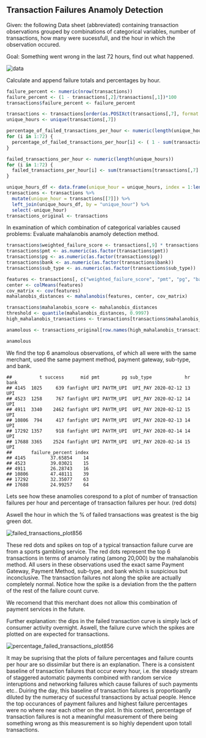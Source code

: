 

## Transaction Failures Anamoly Detection
Given: the following Data sheet (abbreviated) containing transaction observations grouped by combinations of categorical variables, number of transactions, how many were sucessfull, and the hour in which the observation occured.

Goal: Something went wrong in the last 72 hours, find out what happened. 

![data](https://github.com/user-attachments/assets/3367830e-ba1f-490e-8db1-e219e7a87075)


Calculate and append failure totals and percentages by hour.


``` r
failure_percent <- numeric(nrow(transactions))
failure_percent <- (1 - transactions[,2]/transactions[,1])*100
transactions$failure_percent <- failure_percent

transactions <- transactions[order(as.POSIXct(transactions[,7], format = "%Y-%m-%d %H")),]
unique_hours <- unique(transactions[,7])

percentage_of_failed_transactions_per_hour <- numeric(length(unique_hours))
for (i in 1:72) {
  percentage_of_failed_transactions_per_hour[i] <- ( 1 - sum(transactions[transactions[,7] == unique_hours[i],2])/sum(transactions[transactions[,7] == unique_hours[i],1]))
}

failed_transactions_per_hour <- numeric(length(unique_hours))
for (i in 1:72) {
  failed_transactions_per_hour[i] <- sum(transactions[transactions[,7] == unique_hours[i],1]) - sum(transactions[transactions[,7] == unique_hours[i],2])
}
```




``` r
unique_hours_df <- data.frame(unique_hour = unique_hours, index = 1:length(unique_hours))
transactions <- transactions %>%
  mutate(unique_hour = transactions[[7]]) %>%
  left_join(unique_hours_df, by = "unique_hour") %>%
  select(-unique_hour)  
transactions_original <- transactions 
```

In examination of which combination of categorical variables caused problems: Evaluate mahalanobis anamoly detection method.



``` r
transactions$weighted_failure_score <- transactions[,9] * transactions[,1] *100 
transactions$pmt <- as.numeric(as.factor(transactions$pmt))
transactions$pg <- as.numeric(as.factor(transactions$pg))
transactions$bank <- as.numeric(as.factor(transactions$bank))
transactions$sub_type <- as.numeric(as.factor(transactions$sub_type))

features <- transactions[, c("weighted_failure_score", "pmt", "pg", "bank", "sub_type")]
center <- colMeans(features)
cov_matrix <- cov(features)
mahalanobis_distances <- mahalanobis(features, center, cov_matrix)

transactions$mahalanobis_score <- mahalanobis_distances
threshold <- quantile(mahalanobis_distances, 0.9997)
high_mahalanobis_transactions <- transactions[transactions$mahalanobis_score > threshold, ]

anamolous <- transactions_original[row.names(high_mahalanobis_transactions),]
```


``` r
anamolous
```

We find the top 6 anamolous observations, of which all were with the same merchant, used the same payment method, payment gateway, sub-type, and bank.

```
##          t success      mid pmt        pg sub_type            hr bank
## 4145  1025     639 fanfight UPI PAYTM_UPI  UPI_PAY 2020-02-12 13  UPI
## 4523  1258     767 fanfight UPI PAYTM_UPI  UPI_PAY 2020-02-12 14  UPI
## 4911  3340    2462 fanfight UPI PAYTM_UPI  UPI_PAY 2020-02-12 15  UPI
## 10806  794     417 fanfight UPI PAYTM_UPI  UPI_PAY 2020-02-13 14  UPI
## 17292 1357     918 fanfight UPI PAYTM_UPI  UPI_PAY 2020-02-14 14  UPI
## 17688 3365    2524 fanfight UPI PAYTM_UPI  UPI_PAY 2020-02-14 15  UPI
##       failure_percent index
## 4145         37.65854    14
## 4523         39.03021    15
## 4911         26.28743    16
## 10806        47.48111    39
## 17292        32.35077    63
## 17688        24.99257    64
```

Lets see how these anamolies corespond to a plot of number of transaction failures per hour and percentage of transaction failures per hour. (red dots)

Aswell the hour in which the % of failed transactions was greatest is the big green dot.

![failed_transactions_plot856](https://github.com/user-attachments/assets/83da3c80-a417-4df8-9d96-9285fad263a3)

These red dots and spikes on top of a typical transaction failure curve are from a sports gambling service. The red dots represent the top 6 transactions in terms of anamoly rating (among 20,000) by the mahalanobis method. All users in these observations used the exact same Payment Gateway, Payment Method, sub-type, and bank which is suspicious but inconclusive. The transaction failures not along the spike are actually completely normal. Notice how the spike is a deviation from the the pattern of the rest of the failure count curve.

We recomend that this merchant does not allow this combination of payment services in the future. 

Further explanation: the dips in the failed transaction curve is simply lack of consumer activity overnight. Aswell, the failure curve which the spikes are plotted on are expected for transactions. 

![percentage_failed_transactions_plot856](https://github.com/user-attachments/assets/eb5dc813-d885-4a29-8c68-de3772ff1fd1)

It may be suprising that the plots of failure percentages and failure counts per hour are so dissimilar but there is an explanation. There is a consistent baseline of transaction failures that occur every hour, i.e. the steady stream of staggered automatic payments combined with random service interuptions and networking failures which cause failures of such payments etc.. Duiring the day, this baseline of transaction failures is proportioanlly diluted by the numeracy of sucessful transactions by actual people. Hence the top occurances of payment failures and highest failure percentages were no where near each other on the plot. In this context, percentage of transaction failures is not a meaningful measurement of there being something wrong as this measurement is so highly dependent upon totall transactions. 




